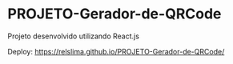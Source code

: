 # PROJETO-Gerador-de-QRCode

Projeto desenvolvido utilizando React.js

Deploy: https://relslima.github.io/PROJETO-Gerador-de-QRCode/
